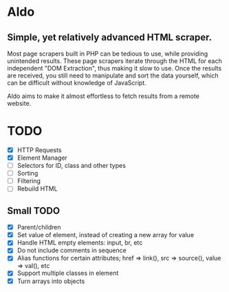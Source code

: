 # Aldo

Simple, yet relatively advanced HTML scraper.
---
Most page scrapers built in PHP can be tedious to use, while providing unintended results. These page scrapers iterate through the HTML
for each independent "DOM Extraction", thus making it slow to use. Once the results are received, you still need to manipulate and sort the data yourself, which can be difficult without knowledge of JavaScript.

Aldo aims to make it almost effortless to fetch results from a remote website.

# TODO
* [x] HTTP Requests
* [x] Element Manager
* [ ] Selectors for ID, class and other types
* [ ] Sorting
* [ ] Filtering
* [ ] Rebuild HTML

## Small TODO
* [x] Parent/children
* [x] Set value of element, instead of creating a new array for value
* [x] Handle HTML empty elements: input, br, etc
* [x] Do not include comments in sequence
* [x] Alias functions for certain attributes; href => link(), src => source(), value => val(), etc
* [x] Support multiple classes in element
* [x] Turn arrays into objects
